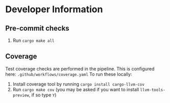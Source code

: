 # Developer Information

## Pre-commit checks

1. Run `cargo make all`

## Coverage

Test coverage checks are performed in the pipeline. This is configured here: `.github/workflows/coverage.yaml`
To run these locally:
1. Install coverage tool by running `cargo install cargo-llvm-cov`
2. Run `cargo make cov` (you may be asked if you want to install `llvm-tools-preview`, if so type `Y`)

